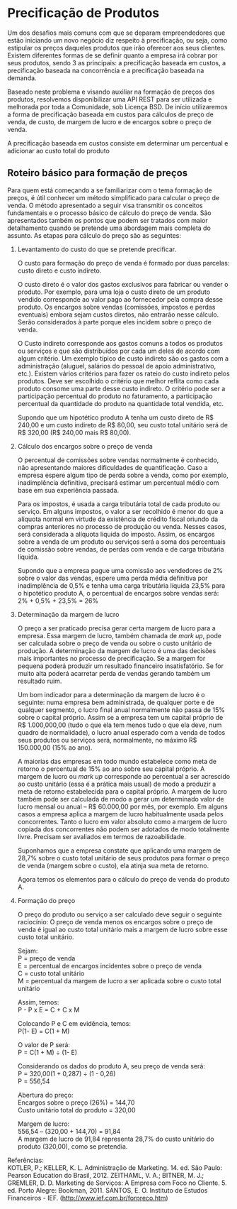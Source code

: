# Precificação de Produtos
Um dos desafios mais comuns com que se deparam empreendedores que estão iniciando um novo negócio diz respeito à precificação, ou seja, como estipular os preços daqueles produtos que irão oferecer aos seus clientes. Existem diferentes formas de se definir quanto a empresa irá cobrar por seus produtos, sendo 3 as principais: a precificação baseada em custos, a precificação baseada na concorrência e a precificação baseada na demanda.

Baseado neste problema e visando auxiliar na formação de preços dos produtos, resolvemos disponibilizar uma API REST para ser utilizada e melhorada por toda a Comunidade, sob Licença BSD. De início utilizaremos a forma de precificação baseada em custos para cálculos de preço de venda, de custo, de margem de lucro e de encargos sobre o preço de venda.

A precificação baseada em custos consiste em determinar um percentual e adicionar ao custo total do produto

Roteiro básico para formação de preços
---------------------------------------
Para quem está começando a se familiarizar com o tema formação de preços, é útil  conhecer um método  simplificado para calcular o preço de venda.
O método apresentado a seguir visa transmitir os conceitos fundamentais e o processo básico de cálculo do preço de venda. São apresentados também os pontos que podem ser tratados com maior detalhamento quando se pretende uma abordagem mais completa do assunto.
As etapas para cálculo do preço são as seguintes:

1. Levantamento do custo do que se pretende precificar.

    O custo para formação do preço de venda é formado por duas parcelas: custo direto e custo indireto.
    
    O custo direto é o valor dos gastos exclusivos para fabricar ou vender o produto. Por exemplo, para uma loja o custo direto de um produto vendido corresponde ao valor pago ao fornecedor pela compra desse produto. Os encargos sobre vendas (comissões, impostos e perdas eventuais) embora sejam custos diretos, não entrarão nesse cálculo. Serão considerados à parte porque eles incidem sobre o preço de venda.
    
    O Custo indireto corresponde aos gastos comuns a todos os produtos  ou serviços e que são distribuídos por cada um deles de acordo com algum critério. Um exemplo típico de custo indireto são os gastos com a administração (aluguel, salários do pessoal de apoio administrativo, etc.). Existem vários critérios para fazer os rateio do custo indireto pelos produtos. Deve ser escolhido o critério que melhor reflita como cada produto consome uma parte desse custo indireto. O critério pode ser a participação percentual do produto no faturamento, a participação percentual da quantidade do produto na quantidade total vendida, etc.
    
    Supondo que um hipotético produto A tenha um custo direto de R$ 240,00 e um custo indireto de R$ 80,00, seu custo total unitário será de R$ 320,00 (R$ 240,00 mais R$ 80,00).
    
2. Cálculo dos encargos sobre o preço de venda

    O percentual de comissões sobre vendas normalmente é conhecido, não apresentando maiores dificuldades de quantificação. Caso a empresa espere algum tipo de perda sobre a venda, como por exemplo, inadimplência definitiva, precisará estimar um percentual médio com base em sua experiência passada.
    
    Para os impostos, é usada a carga tributária total  de cada produto ou serviço. Em alguns impostos, o valor a ser recolhido é menor do que a alíquota normal  em virtude da existência de crédito fiscal oriundo da compras anteriores no processo de produção ou venda. Nesses casos, será considerada a alíquota líquida do imposto. Assim, os encargos sobre a venda de um produto ou serviços será a soma dos percentuais de comissão  sobre vendas, de perdas com venda e de carga tributária líquida.
    
    Supondo que a empresa pague uma comissão aos vendedores de 2% sobre o valor das vendas, espere uma perda média definitiva por inadimplência de 0,5% e tenha uma carga tributária líquida 23,5% para o hipotético produto A, o percentual de encargos sobre vendas será: 2% + 0,5% + 23,5% = 26%
    
3. Determinação da margem de lucro

    O preço a ser praticado precisa gerar certa margem de lucro para a empresa. Essa margem de lucro, também chamada de <i>mark up</i>, pode ser calculada sobre o preço de venda ou sobre o custo unitário de produção. A determinação da margem de lucro é uma das decisões mais importantes no processo de precificação. Se a margem for pequena poderá produzir um resultado financeiro insatisfatório. Se for muito alta poderá acarretar perda de vendas gerando também um resultado ruim.
    
    Um bom indicador para a determinação da margem de lucro é o seguinte: numa empresa bem administrada, de qualquer porte e de qualquer segmento, o lucro final anual normalmente não passa de 15% sobre o capital próprio. Assim se a empresa tem um capital próprio  de R$ 1.000,000,00 (tudo o que ela tem menos tudo o que ela deve, num quadro de normalidade), o lucro anual esperado com a venda de todos seus produtos  ou serviços será, normalmente, no máximo R$ 150.000,00 (15% ao ano).
    
    A maiorias das empresas em todo mundo estabelece como meta de retorno o percentual de 15% ao ano sobre seu capital próprio. A margem de lucro ou <i>mark up</i> corresponde ao  percentual a ser acrescido ao custo unitário (essa é a prática mais usual) de modo a produzir a meta de retorno estabelecida para o capital próprio. A margem de lucro também pode ser calculada de modo a gerar um determinado valor de lucro mensal ou anual – R$ 60.000,00 por mês, por exemplo. Em alguns casos a empresa aplica a margem de lucro habitualmente usada pelos concorrentes. Tanto o lucro em valor absoluto como a margem de lucro copiada dos  concorrentes não podem ser adotados de modo totalmente livre. Precisam ser avaliados em termos de razoabilidade.
    
    Suponhamos que a empresa constate que aplicando uma margem de 28,7% sobre o custo total unitário de seus produtos para formar o preço de venda (margem sobre o custo), ela atinja  sua meta de retorno.
    
    Agora temos os elementos para o cálculo do preço de venda do produto A.
    
4. Formação do preço

    O preço do produto ou serviço a ser calculado deve seguir o seguinte raciocínio: O preço de venda menos os encargos sobre o preço de venda é igual ao custo total unitário mais a margem de lucro sobre esse custo total unitário.
    
    Sejam:<br/>
    P = preço de venda<br/>
    E = percentual de encargos  incidentes sobre o preço de venda<br/>
    C = custo total unitário<br/>
    M = percentual  da margem de lucro a ser aplicada sobre o custo total unitário
    
    Assim, temos:<br/>
    P - P x E = C + C x M
    
    Colocando P e C em evidência, temos:<br/>
    P(1- E) = C(1 + M)
    
    O valor de P será:<br/>
    P = C(1 + M) ÷  (1- E)
    
    Considerando os dados do produto A, seu preço de venda será:<br/>
    P = 320,00(1 + 0,287) ÷ (1 - 0,26)<br/>
    P = 556,54
    
    Abertura do preço:<br/>
    Encargos sobre o preço (26%) = 144,70<br/>
    Custo unitário total do produto = 320,00
    
    Margem de lucro:<br/>
    556,54 – (320,00 + 144,70) = 91,84<br/>
    A margem de lucro de 91,84 representa 28,7% do custo unitário do produto (320,00), como se pretendia.

Referências:<br/>
KOTLER, P.; KELLER, K. L. Administração de Marketing. 14. ed. São Paulo: Pearson Education do Brasil, 2012.
ZEITHAML, V. A.; BITNER, M. J.; GREMLER, D. D. Marketing de Serviços: A Empresa com Foco no Cliente. 5. ed. Porto Alegre: Bookman, 2011.
SANTOS, E. O. Instituto de Estudos Financeiros - IEF. (http://www.ief.com.br/forpreco.htm)
